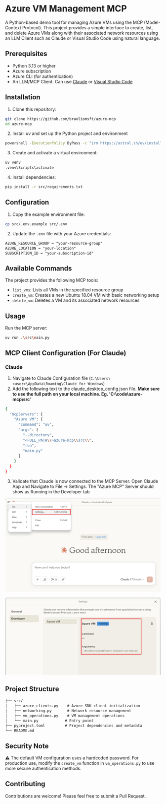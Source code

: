 # Azure VM Management MCP

A Python-based demo tool for managing Azure VMs using the MCP (Model-Context Protocol). This project provides a simple interface to create, list, and delete Azure VMs along with their associated network resources using an LLM Client such as Claude or Visual Studio Code using natural language.

## Prerequisites

- Python 3.13 or higher
- Azure subscription
- Azure CLI (for authentication)
- An LLM/MCP Client. Can use [Claude](https://claude.ai/download)  or [Visual Studio Code](https://code.visualstudio.com/docs/copilot/chat/mcp-servers)

## Installation

1. Clone this repository:
```sh
git clone https://github.com/brauliomsft/azure-mcp
cd azure-mcp
```

2. Install uv and set up the Python project and environment
```sh
powershell -ExecutionPolicy ByPass -c "irm https://astral.sh/uv/install.ps1 | iex"
```

3. Create and activate a virtual environment:
```sh
uv venv
.venv\Scripts\activate
```

4. Install dependencies:
```sh
pip install -r src/requirements.txt
```

## Configuration

1. Copy the example environment file:
```sh
cp src/.env.example src/.env
```

2. Update the `.env` file with your Azure credentials:
```
AZURE_RESOURCE_GROUP = "your-resource-group"
AZURE_LOCATION = "your-location"
SUBSCRIPTION_ID = "your-subscription-id"
```

## Available Commands

The project provides the following MCP tools:

- `list_vms`: Lists all VMs in the specified resource group
- `create_vm`: Creates a new Ubuntu 18.04 VM with basic networking setup
- `delete_vm`: Deletes a VM and its associated network resources

## Usage

Run the MCP server:

```sh
uv run .\src\main.py
```

## MCP Client Configuration (For Claude)
### Claude
1. Navigate to Claude Configuration file (`C:\Users\<user>\AppData\Roaming\Claude for Windows`)
2. Add the following text to the claude_desktop_config.json file. **Make sure to use the full path on your local machine. Eg. 'C:\\code\\azure-mcp\\src**'
```sh
{
  "mcpServers": {
    "Azure VM": {
      "command": "uv",
      "args": [
        "--directory",
        "<FULL_PATH\\>azure-mcp\\src\\",
        "run",
        "main.py"
      ]
    }
  }
}
```
3. Validate that Claude is now connected to the MCP Server. Open Claude App and Navigate to File -> Settings. The "Azure MCP" Server should show as Running in the Developer tab

![](./img/claude1.png)

![](./img/claude2.png)


## Project Structure

```
├── src/
│   ├── azure_clients.py    # Azure SDK client initialization
│   ├── networking.py       # Network resource management
│   ├── vm_operations.py    # VM management operations
│   └── main.py            # Entry point
├── pyproject.toml         # Project dependencies and metadata
└── README.md
```

## Security Note

⚠️ The default VM configuration uses a hardcoded password. For production use, modify the `create_vm` function in `vm_operations.py` to use more secure authentication methods.

## Contributing

Contributions are welcome! Please feel free to submit a Pull Request.
